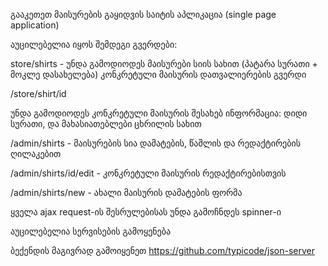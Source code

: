 

გააკეთეთ მაისურების გაყიდვის საიტის აპლიკაცია (single page application)

აუცილებელია იყოს შემდეგი გვერდები:

store/shirts - უნდა გამოდიოდეს მაისურები სიის სახით (პატარა სურათი + მოკლე დასახელება)
კონკრეტული მაისურის დათვალიერების გვერდი

/store/shirt/id

უნდა გამოდიოდეს კონკრეტული მაისურის შესახებ ინფორმაცია:
დიდი სურათი, და მახასიათებლები ცხრილის სახით


/admin/shirts - მაისურების სია დამატების, წაშლის და რედაქტირების ღილაკებით

/admin/shirts/id/edit - კონკრეტული მაისურის რედაქტირებისთვის

/admin/shirts/new - ახალი მაისურის დამატების ფორმა


ყველა ajax request-ის შესრულებისას უნდა გამოჩნდეს spinner-ი

აუცილებელია სერვისების გამოყენება


ბექენდის მაგივრად გამოიყენეთ https://github.com/typicode/json-server


